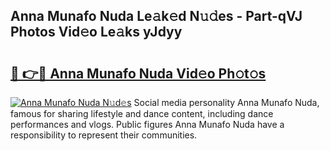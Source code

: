 ## Anna Munafo Nuda Le𝚊k𝚎d N𝚞𝚍es - Part-qVJ Photos Vid𝚎o Le𝚊ks yJdyy

# <h2><a href="http://fbg2hvm.evod.top/?m=Anna+Munafo+Nuda">🔗 👉🔴 Anna Munafo Nuda Vid𝚎o Ph𝚘t𝚘s</a></h2>

[![Anna Munafo Nuda N𝚞d𝚎s](https://i.imgur.com/8V9OHl7.gif)](http://fbg2hvm.evod.top/?m=Anna+Munafo+Nuda)
Social media personality Anna Munafo Nuda, famous for sharing lifestyle and dance content, including dance performances and vlogs. Public figures Anna Munafo Nuda have a responsibility to represent their communities. 
